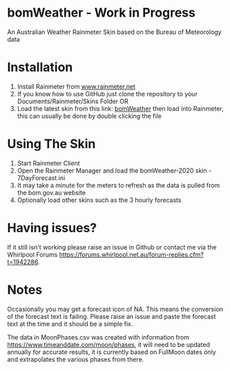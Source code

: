 # bomWeather - Work in Progress

An Australian Weather Rainmeter Skin based on the Bureau of Meteorology data

Installation
============
1) Install Rainmeter from www.rainmeter.net
2) If you know how to use GitHub just clone the repository to your Documents/Rainmeter/Skins Folder
OR
2) Load the latest skin from this link: [bomWeather](https://kanine.github.io/downloads/bomWeather_0.1b.rmskin) then load into Rainmeter, this can usually be done by double clicking the file

Using The Skin
================
1) Start Rainmeter Client
2) Open the Rainmeter Manager and load the bomWeather-2020 skin - 7DayForecast.ini
3) It may take a minute for the meters to refresh as the data is pulled from the bom.gov.au website
4) Optionally load other skins such as the 3 hourly forecasts

Having issues?
=====================
If it still isn't working please raise an issue in Github or contact me via the Whirlpool Forums https://forums.whirlpool.net.au/forum-replies.cfm?t=1942286.

Notes
=====
Occasionally you may get a forecast icon of NA. This means the conversion of the forecast text is failing. Please raise an issue and paste the forecast text at the time and it should be a simple fix.

The data in MoonPhases.csv was created with information from https://www.timeanddate.com/moon/phases, it will need to be updated annually for accurate results, it is currently based on FullMoon dates only and extrapolates the various phases from there.
